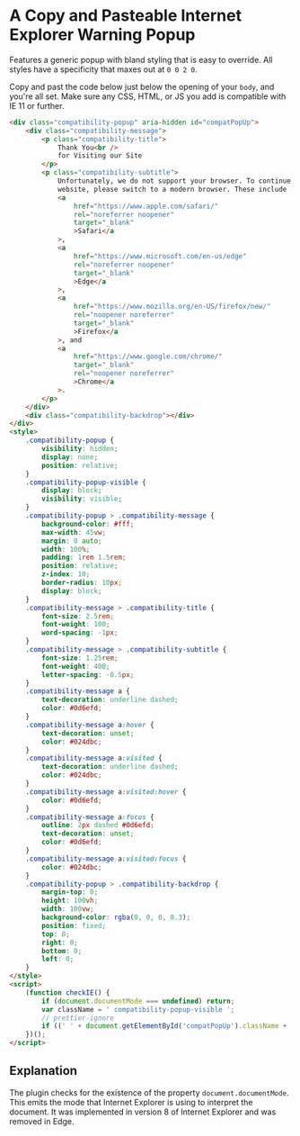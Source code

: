 # A Copy and Pasteable Internet Explorer Warning Popup

Features a generic popup with bland styling that is easy to override. All styles have a specificity that maxes out at `0 0 2 0`.

Copy and past the code below just below the opening of your `body`, and you're all set. Make sure any CSS, HTML, or JS you add is compatible with IE 11 or further.

```html
<div class="compatibility-popup" aria-hidden id="compatPopUp">
	<div class="compatibility-message">
		<p class="compatibility-title">
			Thank You<br />
			for Visiting our Site
		</p>
		<p class="compatibility-subtitle">
			Unfortunately, we do not support your browser. To continue using our
			website, please switch to a modern browser. These include
			<a
				href="https://www.apple.com/safari/"
				rel="noreferrer noopener"
				target="_blank"
				>Safari</a
			>,
			<a
				href="https://www.microsoft.com/en-us/edge"
				rel="noreferrer noopener"
				target="_blank"
				>Edge</a
			>,
			<a
				href="https://www.mozilla.org/en-US/firefox/new/"
				rel="noopener noreferrer"
				target="_blank"
				>Firefox</a
			>, and
			<a
				href="https://www.google.com/chrome/"
				target="_blank"
				rel="noopener noreferrer"
				>Chrome</a
			>.
		</p>
	</div>
	<div class="compatibility-backdrop"></div>
</div>
<style>
	.compatibility-popup {
		visibility: hidden;
		display: none;
		position: relative;
	}
	.compatibility-popup-visible {
		display: block;
		visibility: visible;
	}
	.compatibility-popup > .compatibility-message {
		background-color: #fff;
		max-width: 45vw;
		margin: 0 auto;
		width: 100%;
		padding: 1rem 1.5rem;
		position: relative;
		z-index: 10;
		border-radius: 10px;
		display: block;
	}
	.compatibility-message > .compatibility-title {
		font-size: 2.5rem;
		font-weight: 100;
		word-spacing: -1px;
	}
	.compatibility-message > .compatibility-subtitle {
		font-size: 1.25rem;
		font-weight: 400;
		letter-spacing: -0.5px;
	}
	.compatibility-message a {
		text-decoration: underline dashed;
		color: #0d6efd;
	}
	.compatibility-message a:hover {
		text-decoration: unset;
		color: #024dbc;
	}
	.compatibility-message a:visited {
		text-decoration: underline dashed;
		color: #024dbc;
	}
	.compatibility-message a:visited:hover {
		color: #0d6efd;
	}
	.compatibility-message a:focus {
		outline: 2px dashed #0d6efd;
		text-decoration: unset;
		color: #0d6efd;
	}
	.compatibility-message a:visited:focus {
		color: #024dbc;
	}
	.compatibility-popup > .compatibility-backdrop {
		margin-top: 0;
		height: 100vh;
		width: 100vw;
		background-color: rgba(0, 0, 0, 0.3);
		position: fixed;
		top: 0;
		right: 0;
		bottom: 0;
		left: 0;
	}
</style>
<script>
	(function checkIE() {
		if (document.documentMode === undefined) return;
		var className = ' compatibility-popup-visible ';
		// prettier-ignore
		if ((' ' + document.getElementById('compatPopUp').className + ' ').indexOf(className) < 0) document.getElementById('compatPopUp').className += className;
	})();
</script>
```

## Explanation

The plugin checks for the existence of the property `document.documentMode`. This emits the mode that Internet Explorer is using to interpret the document. It was implemented in version 8 of Internet Explorer and was removed in Edge.

